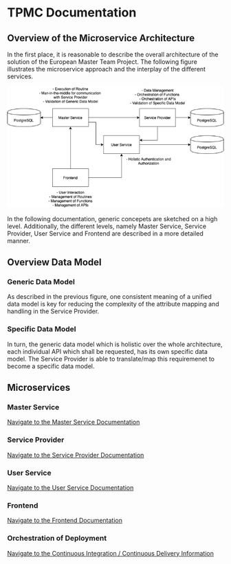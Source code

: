 # TPMC Documentation

## Overview of the Microservice Architecture
In the first place, it is reasonable to describe the overall architecture of the solution of the European Master Team Project. The following figure illustrates the microservice approach and the interplay of the different services.

![Software Architecture](../resources/images/SoftwareArchitecture_MTP_v2.png)

In the following documentation, generic concepets are sketched on a high level. Additionally, the different levels, namely Master Service, Service Provider, User Service and Frontend are described in a more detailed manner.


## Overview Data Model
### Generic Data Model
As described in the previous figure, one consistent meaning of a unified data model is key for reducing the complexity of the attribute mapping and handling in the Service Provider.

### Specific Data Model
In turn, the generic data model which is holistic over the whole architecture, each individual API which shall be requested, has its own specific data model. The Service Provider is able to translate/map this requiremenet to become a specific data model.

## Microservices
### Master Service
[Navigate to the Master Service Documentation](master_service.md)

### Service Provider
[Navigate to the Service Provider Documentation](service_provider.md)

### User Service
[Navigate to the User Service Documentation](user_service.md)

### Frontend
[Navigate to the Frontend Documentation](frontend_service.md)

### Orchestration of Deployment
[Navigate to the Continuous Integration / Continuous Delivery Information](ci_cd_approach.md) 
